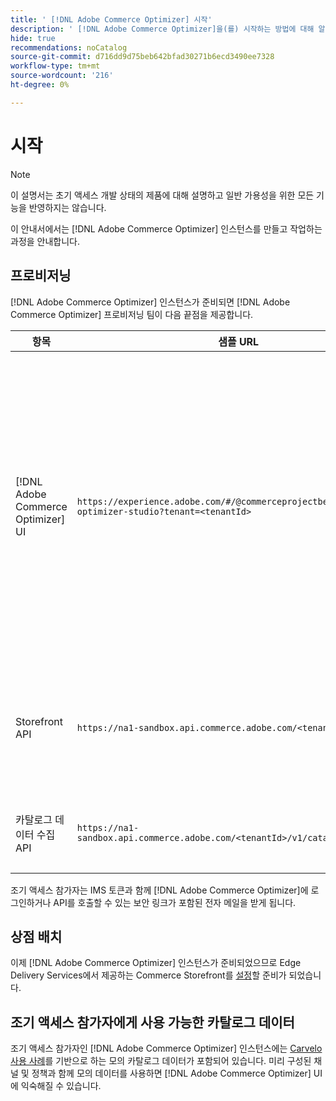```yaml
---
title: ' [!DNL Adobe Commerce Optimizer] 시작'
description: ' [!DNL Adobe Commerce Optimizer]을(를) 시작하는 방법에 대해 알아봅니다.'
hide: true
recommendations: noCatalog
source-git-commit: d716dd9d75beb642bfad30271b6ecd3490ee7328
workflow-type: tm+mt
source-wordcount: '216'
ht-degree: 0%

---
```


# 시작

>[!NOTE]
>
>이 설명서는 초기 액세스 개발 상태의 제품에 대해 설명하고 일반 가용성을 위한 모든 기능을 반영하지는 않습니다.

이 안내서에서는 [!DNL Adobe Commerce Optimizer] 인스턴스를 만들고 작업하는 과정을 안내합니다.

<!--Click the tabs below to see high-level workflow overviews for the following user types:

- Administrators
- Merchants
- Developers

>[!BEGINTABS]

>[!TAB Administrator and merchant workflow]

This diagram provides a high-level overview of how administrators and merchants access and manage [!DNL Adobe Commerce Optimizer] instances. See the [Adobe Admin Console Guide](https://helpx.adobe.com/enterprise/admin-guide.html) for more information about administrator workflows.

NEED DIAGRAM

>[!TAB Developer workflow]

This diagram provides a high-level overview of how developers create integrations for [!DNL Adobe Commerce Optimizer] using App Builder. See the [API documentation](https://developer.adobe.com/commerce/services/cloud/) for more information.

NEED DIAGRAM

>[!ENDTABS]
-->

## 프로비저닝

[!DNL Adobe Commerce Optimizer] 인스턴스가 준비되면 [!DNL Adobe Commerce Optimizer] 프로비저닝 팀이 다음 끝점을 제공합니다.

| 항목 | 샘플 URL | 목적 |
|---|---|---|
| [!DNL Adobe Commerce Optimizer] UI | `https://experience.adobe.com/#/@commerceprojectbeacon/commerce-optimizer-studio?tenant=<tenantId>` | <br>1에서 카탈로그를 관리하기 위해 Commerce Optimizer UI에 액세스하십시오. 머천다이징 규칙(제품 검색, 제품 권장 사항).<br>2. 카탈로그 관리(채널 및 정책 생성).<br>3. 데이터 인사이트(카탈로그 데이터 수집 상태 보기). |
| Storefront API | `https://na1-sandbox.api.commerce.adobe.com/<tenantId>/graphql` | Edge Delivery Services에서 제공하는 Commerce 상점 설정에 필요한 API에 액세스합니다. |
| 카탈로그 데이터 수집 API | `https://na1-sandbox.api.commerce.adobe.com/<tenantId>/v1/catalog/<entity>` | 카탈로그 데이터를 수집하는 데 필요한 API에 액세스합니다. |

조기 액세스 참가자는 IMS 토큰과 함께 [!DNL Adobe Commerce Optimizer]에 로그인하거나 API를 호출할 수 있는 보안 링크가 포함된 전자 메일을 받게 됩니다.

## 상점 배치

이제 [!DNL Adobe Commerce Optimizer] 인스턴스가 준비되었으므로 Edge Delivery Services에서 제공하는 Commerce Storefront를 [설정](./storefront.md)할 준비가 되었습니다.

## 조기 액세스 참가자에게 사용 가능한 카탈로그 데이터

조기 액세스 참가자인 [!DNL Adobe Commerce Optimizer] 인스턴스에는 [Carvelo 사용 사례](./use-case/admin-use-case.md)를 기반으로 하는 모의 카탈로그 데이터가 포함되어 있습니다. 미리 구성된 채널 및 정책과 함께 모의 데이터를 사용하면 [!DNL Adobe Commerce Optimizer] UI에 익숙해질 수 있습니다.

<!--Ingest catalog data

By default, [!DNL Adobe Commerce Optimizer] instances do not include any product data.

See the [Ingestion API](https://developer-stage.adobe.com/commerce/services/composable-catalog/data-ingestion/using-the-api/) documentation to learn how you can import your catalog data into [!DNL Adobe Commerce Optimizer].

The catalog data that you ingest is visible in the [data insights](./insights-overview.md) page. Additionally, you can use the [Catalog](./catalog-overview.md) page to define the channels and policies.-->
